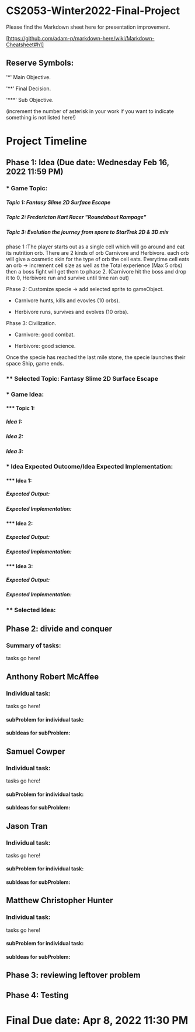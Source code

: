 # CS2053-Winter2022-Final-Project

Please find the Markdown sheet here for presentation improvement. 

[https://github.com/adam-p/markdown-here/wiki/Markdown-Cheatsheet#h1]

## Reserve Symbols:

'*' Main Objective.

'**' Final Decision.

'***' Sub Objective.

(increment the number of asterisk in your work if you want to indicate something is not listed here!)


# Project Timeline

## Phase 1: Idea (Due date: Wednesday Feb 16, 2022 11:59 PM)
### * Game Topic:
##### Topic 1: Fantasy Slime 2D Surface Escape
##### Topic 2: Fredericton Kart Racer "Roundabout Rampage"
##### Topic 3: Evolution the journey from spore to StarTrek 2D & 3D mix
phase 1 :The player starts out as a single cell which will go around and eat its nutrition orb. There are 2 kinds of orb Carnivore and Herbivore. each orb will give a cosmetic skin for the type of orb the cell eats. Everytime cell eats an orb -> increment cell size as well as the Total experience (Max 5 orbs) then a boss fight will get them to phase 2. (Carnivore hit the boss and drop it to 0, Herbivore run and survive until time ran out)

Phase 2: Customize specie -> add selected sprite to gameObject.

- Carnivore hunts, kills and evovles (10 orbs).

- Herbivore runs, survives and evolves (10 orbs).

Phase 3: Civilization.

- Carnivore: good combat. 

- Herbivore: good science.

Once the specie has reached the last mile stone, the specie launches their space Ship, game ends.
### ** Selected Topic: Fantasy Slime 2D Surface Escape
### * Game Idea:
#### *** Topic 1:
##### Idea 1:
##### Idea 2:
##### Idea 3:

### * Idea Expected Outcome/Idea Expected Implementation:
#### *** Idea 1:
##### Expected Output:
##### Expected Implementation:
#### *** Idea 2:
##### Expected Output:
##### Expected Implementation:
#### *** Idea 3:
##### Expected Output:
##### Expected Implementation:
### ** Selected Idea:
## Phase 2: divide and conquer
### Summary of tasks:

tasks go here!

## Anthony Robert McAffee
### Individual task:
tasks go here!
#### subProblem for individual task:
#### subIdeas for subProblem:
## Samuel Cowper
### Individual task:
tasks go here!
#### subProblem for individual task:
#### subIdeas for subProblem:
## Jason Tran
### Individual task:
tasks go here!
#### subProblem for individual task:
#### subIdeas for subProblem:
## Matthew Christopher Hunter
### Individual task:
tasks go here!
#### subProblem for individual task:
#### subIdeas for subProblem:
## Phase 3: reviewing leftover problem

## Phase 4: Testing

# Final Due date: Apr 8, 2022 11:30 PM
